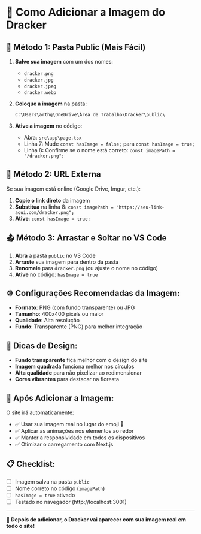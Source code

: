 # 🐉 Como Adicionar a Imagem do Dracker

## 📁 **Método 1: Pasta Public (Mais Fácil)**

1. **Salve sua imagem** com um dos nomes:
   - `dracker.png`
   - `dracker.jpg` 
   - `dracker.jpeg`
   - `dracker.webp`

2. **Coloque a imagem** na pasta:
   ```
   C:\Users\arthg\OneDrive\Área de Trabalho\Dracker\public\
   ```

3. **Ative a imagem** no código:
   - Abra: `src\app\page.tsx`
   - Linha 7: Mude `const hasImage = false;` para `const hasImage = true;`
   - Linha 8: Confirme se o nome está correto: `const imagePath = "/dracker.png";`

## 🔗 **Método 2: URL Externa**

Se sua imagem está online (Google Drive, Imgur, etc.):

1. **Copie o link direto** da imagem
2. **Substitua** na linha 8: `const imagePath = "https://seu-link-aqui.com/dracker.png";`
3. **Ative**: `const hasImage = true;`

## 📤 **Método 3: Arrastar e Soltar no VS Code**

1. **Abra** a pasta `public` no VS Code
2. **Arraste** sua imagem para dentro da pasta
3. **Renomeie** para `dracker.png` (ou ajuste o nome no código)
4. **Ative** no código: `hasImage = true`

## ⚙️ **Configurações Recomendadas da Imagem:**

- **Formato**: PNG (com fundo transparente) ou JPG
- **Tamanho**: 400x400 pixels ou maior
- **Qualidade**: Alta resolução
- **Fundo**: Transparente (PNG) para melhor integração

## 🎨 **Dicas de Design:**

- **Fundo transparente** fica melhor com o design do site
- **Imagem quadrada** funciona melhor nos círculos
- **Alta qualidade** para não pixelizar ao redimensionar
- **Cores vibrantes** para destacar na floresta

## 🔧 **Após Adicionar a Imagem:**

O site irá automaticamente:
- ✅ Usar sua imagem real no lugar do emoji 🐉
- ✅ Aplicar as animações nos elementos ao redor
- ✅ Manter a responsividade em todos os dispositivos
- ✅ Otimizar o carregamento com Next.js

## 📋 **Checklist:**

- [ ] Imagem salva na pasta `public`
- [ ] Nome correto no código (`imagePath`)
- [ ] `hasImage = true` ativado
- [ ] Testado no navegador (http://localhost:3001)

---

**🌟 Depois de adicionar, o Dracker vai aparecer com sua imagem real em todo o site!**
